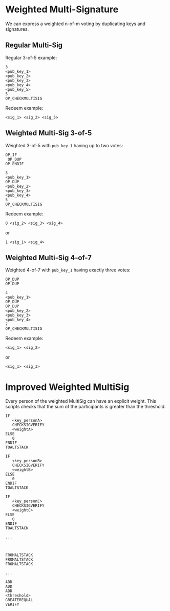# Weighted Multi-Signature

We can express a weighted n-of-m voting by duplicating keys and signatures.


## Regular Multi-Sig
Regular 3-of-5 example:
```
3 
<pub_key_1> 
<pub_key_2>
<pub_key_3>
<pub_key_4>
<pub_key_5>
5
OP_CHECKMULTISIG
```
Redeem example:
```
<sig_1> <sig_2> <sig_5>
```

## Weighted Multi-Sig 3-of-5
Weighted 3-of-5 with `pub_key_1` having up to two votes:
```
OP_IF
 OP_DUP
OP_ENDIF

3 
<pub_key_1>
OP_DUP
<pub_key_2>
<pub_key_3>
<pub_key_4>
5
OP_CHECKMULTISIG
```

Redeem example:
```
0 <sig_2> <sig_3> <sig_4>
```

or
```
1 <sig_1> <sig_4>
```


## Weighted Multi-Sig 4-of-7
Weighted 4-of-7 with `pub_key_1` having exactly three votes:

```
OP_DUP
OP_DUP

4
<pub_key_1>
OP_DUP
OP_DUP
<pub_key_2>
<pub_key_3>
<pub_key_4>
7
OP_CHECKMULTISIG
```

Redeem example:
```
<sig_1> <sig_2>
```

or
```
<sig_1> <sig_3>
```


 # Improved Weighted MultiSig 

Every person of the weighted MultiSig can have an explicit weight. This scripts checks that the sum of the participants is greater than the threshold.

```
IF
   <key_personA>
   CHECKSIGVERIFY
   <weightA>
ELSE
   0
ENDIF
TOALTSTACK

IF
   <key_personB>
   CHECKSIGVERIFY
   <weightB>
ELSE
   0
ENDIF
TOALTSTACK

IF
   <key_personC>
   CHECKSIGVERIFY
   <weightC>
ELSE
   0
ENDIF
TOALTSTACK

...



FROMALTSTACK
FROMALTSTACK
FROMALTSTACK

...

ADD
ADD
ADD
<threshold>
GREATEREQUAL
VERIFY

```
